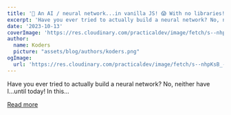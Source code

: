 ```yaml
---
title: '🧠 An AI / neural network...in vanilla JS! 😱 With no libraries! 🤯'
excerpt: 'Have you ever tried to actually build a neural network? No, neither have I...until today!  In this...'
date: '2023-10-13'
coverImage: 'https://res.cloudinary.com/practicaldev/image/fetch/s--nhpKsB_---/c_imagga_scale,f_auto,fl_progressive,h_420,q_auto,w_1000/https://dev-to-uploads.s3.amazonaws.com/uploads/articles/v3tu54ik0i5yr1nqe72b.jpg'
author:
  name: Koders
  picture: "assets/blog/authors/koders.png"
ogImage:
  url: 'https://res.cloudinary.com/practicaldev/image/fetch/s--nhpKsB_---/c_imagga_scale,f_auto,fl_progressive,h_420,q_auto,w_1000/https://dev-to-uploads.s3.amazonaws.com/uploads/articles/v3tu54ik0i5yr1nqe72b.jpg'
---
```


Have you ever tried to actually build a neural network? No, neither have I...until today!  In this...

[Read more](https://dev.to/grahamthedev/a-noob-learns-ai-my-first-neural-networkin-vanilla-jswith-no-libraries-1f92)
